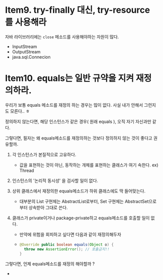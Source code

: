 # Item9. try-finally 대신, try-resource 를 사용해라



자바 라이브러리에는 `close` 메소드를 사용해야하는 자원이 많다. 

- InputStream
- OutputStream
- java.sql.Connecion



# Item10. equals는 일반 규약을 지켜 재정의하라.

우리가 보통 equals 메소드를 재정의 하는 경우는 많이 없다. 사실 내가 안해서 그런지도 모른다.. ㅎ 

정의하지 않는다면, 해당 인스턴스가 같은 경우( 원래 equals ), 오직 자기 자신과만 같다.

그렇다면, 필자는 왜 equals메소드를 재정의하는 것보다 정의하지 않는 것이 좋다고 권유할까.

1. 각 인스턴스가 본질적으로 고유하다.

   - 값을 표현하는 것이 아닌, 동작하는 개체를 표현하는 클래스가 여기 속한다. ex) Thread 

2. 인스턴스의 '논리적 동시성' 을 검사할 일이 없다.

3. 상위 클래스에서 재정의한 equals메소드가 하위 클래스에도 딱 들어맞는다.

   - 대부분의 List 구현체는 AbstractList로부터, Set 구현체는 AbstractSet으로부터 상속받아 그대로 쓴다.

4. 클래스가 private이거나 package-private하고 equals메소드를 호출할 일이 없다.

   - 만약에 위험을 회피하고 싶다면 다음과 같이 재정의해두자

   - ```java
     @Override public boolean equals(Object o) {
       throw new AssertionError(); // 호출금지!!
     }
     ```



그렇다면, 언제 equals메소드를 재정의 해야할까 ?

- 